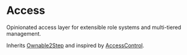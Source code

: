 # Access

Opinionated access layer for extensible role systems and multi-tiered management.

Inherits [Ownable2Step](https://github.com/OpenZeppelin/openzeppelin-contracts/blob/master/contracts/access/Ownable2Step.sol) and inspired by [AccessControl](https://github.com/OpenZeppelin/openzeppelin-contracts/blob/master/contracts/access/AccessControl.sol).
